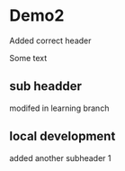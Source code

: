 # Demo2

Added correct header

Some text

## sub headder

modifed in learning branch


## local development

added another subheader
1
